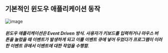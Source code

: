## 기본적인 윈도우 애플리케이션 동작

![image](https://user-images.githubusercontent.com/52204522/108615977-84d7be00-744c-11eb-98d2-7975d410ad69.png)

##### 윈도우 애플리케이션은 Event Driven 방식. 사용자가 키보드를 입력하거나 마우스 버튼을 눌렀을 때 이벤트가 발생하게 되고 이를 이벤트 큐에 넣어 두었다가 프로그램이 이러한 이벤트 큐에서 이벤트에 대한 작업을 수행함.
